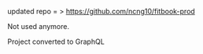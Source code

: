 updated repo = > https://github.com/ncng10/fitbook-prod

Not used anymore.

Project converted to GraphQL

